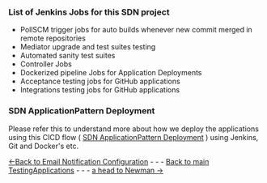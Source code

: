 ### List of Jenkins Jobs for this SDN project

- PollSCM trigger jobs for auto builds whenever new commit merged in remote repositories
- Mediator upgrade and test suites testing
- Automated sanity test suites
- Controller Jobs
- Dockerized pipeline Jobs for Application Deployments
- Acceptance testing jobs for GitHub applications 
- Integrations testing jobs for GitHub applications 

### SDN ApplicationPattern Deployment
Please refer this to understand more about how we deploy the applications using this CICD flow ( [SDN ApplicationPattern Deployment](../../SDNApplicationPatternDeployment/Concepts.md ) ) using Jenkins, Git and Docker's etc.

[<-Back to Email Notification Configuration](./EmailNotificationConfiguration.md) - - - [Back to main TestingApplications](../../../TestingApplications.md) - - - [a head to Newman ->](../Newman/Newman.md)
